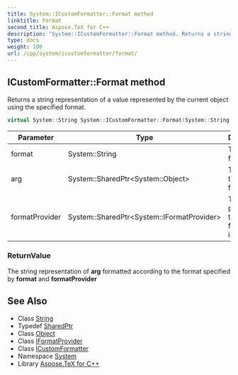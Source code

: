 ```yaml
---
title: System::ICustomFormatter::Format method
linktitle: Format
second_title: Aspose.TeX for C++
description: 'System::ICustomFormatter::Format method. Returns a string representation of a value represented by the current object using the specified format in C++.'
type: docs
weight: 100
url: /cpp/system/icustomformatter/format/
---
```

## ICustomFormatter::Format method


Returns a string representation of a value represented by the current object using the specified format.

```cpp
virtual System::String System::ICustomFormatter::Format(System::String format, System::SharedPtr<System::Object> arg, System::SharedPtr<System::IFormatProvider> formatProvider)=0
```


| Parameter | Type | Description |
| --- | --- | --- |
| format | System::String | The string format |
| arg | System::SharedPtr\<System::Object\> | The object to be formatted |
| formatProvider | System::SharedPtr\<System::IFormatProvider\> | The object providing the formatting information |

### ReturnValue

The string representation of **arg** formatted according to the format specified by **format** and **formatProvider**

## See Also

* Class [String](../../string/)
* Typedef [SharedPtr](../../sharedptr/)
* Class [Object](../../object/)
* Class [IFormatProvider](../../iformatprovider/)
* Class [ICustomFormatter](../)
* Namespace [System](../../)
* Library [Aspose.TeX for C++](../../../)
